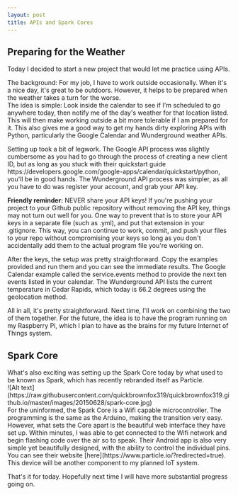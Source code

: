 ```yaml
---
layout: post
title: APIs and Spark Cores
---
```

<h2>Preparing for the Weather</h2>
Today I decided to start a new project that would let me practice using APIs.

<p>The background: For my job, I have to work outside occasionally. When it's a nice day, it's great to be outdoors. However, it helps to be prepared when the weather takes a turn for the worse.<br>
The idea is simple: Look inside the calendar to see if I'm scheduled to go anywhere today, then notify me of the day's weather for that location listed. This will then make working outside a bit more tolerable if I am prepared for it.
This also gives me a good way to get my hands dirty exploring APIs with Python, particularly the Google Calendar and Wunderground weather APIs.</p>

<p>Setting up took a bit of legwork. The Google API process was slightly cumbersome as you had to go through the process of creating a new client ID, but as long as you stuck with their quickstart guide https://developers.google.com/google-apps/calendar/quickstart/python, you'll be in good hands. The Wunderground API process was simpler, as all you have to do was register your account, and grab your API key.</p>

<p><b>Friendly reminder:</b> NEVER share your API keys! If you're pushing your project to your Github public repository without removing the API key, things may not turn out well for you. One way to prevent that is to store your API keys in a separate file (such as .yml), and put that extension in your .gitignore. This way, you can continue to work, commit, and push your files to your repo without compromising your keys so long as you don't accidentally add them to the actual program file you're working on.</p>

<p>After the keys, the setup was pretty straightforward. Copy the examples provided and run them and you can see the immediate results. The Google Calendar example called the service.events method to provide the next ten events listed in your calendar. The Wunderground API lists the current temperature in Cedar Rapids, which today is 66.2 degrees using the geolocation method.

All in all, it's pretty straightforward. Next time, I'll work on combining the two of them together. For the future, the idea is to have the program running on my Raspberry Pi, which I plan to have as the brains for my future Internet of Things system.

<h2>Spark Core</h2>
<p>What's also exciting was setting up the Spark Core today by what used to be known as Spark, which has recently rebranded itself as Particle.<br>
![Alt text](https://raw.githubusercontent.com/quickbrownfox319/quickbrownfox319.github.io/master/images/20150628/spark-core.jpg)</br>
For the uninformed, the Spark Core is a Wifi capable microcontroller. The programming is the same as the Arduino, making the transition very easy. However, what sets the Core apart is the beautiful web interface they have set up. Within minutes, I was able to get connected to the Wifi network and begin flashing code over the air so to speak. Their Android app is also very simple yet beautifully designed, with the ability to control the individual pins. You can see their website [here](https://www.particle.io/?redirected=true). This device will be another component to my planned IoT system.

That's it for today. Hopefully next time I will have more substantial progress going on.
